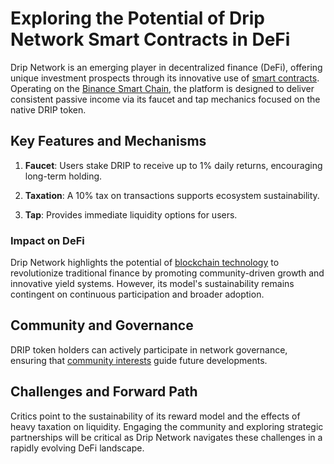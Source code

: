 # Exploring the Potential of Drip Network Smart Contracts in DeFi

Drip Network is an emerging player in decentralized finance (DeFi), offering unique investment prospects through its innovative use of [smart contracts](https://ethereum.org/en/developers/docs/smart-contracts/). Operating on the [Binance Smart Chain](https://www.binance.org/en/smartChain), the platform is designed to deliver consistent passive income via its faucet and tap mechanics focused on the native DRIP token.

## Key Features and Mechanisms

1. **Faucet**: Users stake DRIP to receive up to 1% daily returns, encouraging long-term holding.

2. **Taxation**: A 10% tax on transactions supports ecosystem sustainability.

3. **Tap**: Provides immediate liquidity options for users.

### Impact on DeFi

Drip Network highlights the potential of [blockchain technology](https://www.ibm.com/topics/what-is-blockchain) to revolutionize traditional finance by promoting community-driven growth and innovative yield systems. However, its model's sustainability remains contingent on continuous participation and broader adoption.

## Community and Governance

DRIP token holders can actively participate in network governance, ensuring that [community interests](https://cointelegraph.com/blockchain-for-beginners) guide future developments.

## Challenges and Forward Path

Critics point to the sustainability of its reward model and the effects of heavy taxation on liquidity. Engaging the community and exploring strategic partnerships will be critical as Drip Network navigates these challenges in a rapidly evolving DeFi landscape.